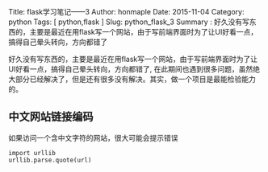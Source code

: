 Title: flask学习笔记——3 
Author: honmaple 
Date: 2015-11-04
Category: python
Tags: [ python,flask ]
Slug: python_flask_3
Summary : 好久没有写东西的，主要是最近在用flask写一个网站，由于写前端界面时为了让UI好看一点，搞得自己晕头转向，方向都错了

好久没有写东西的，主要是最近在用flask写一个网站，由于写前端界面时为了让UI好看一点，搞得自己晕头转向，方向都错了,
在此期间也遇到很多问题，虽然绝大部分已经解决了，但是还有很多没有解决。其实，做一个项目是最能检验能力的。  

     
## 中文网站链接编码
如果访问一个含中文字符的网站，很大可能会提示错误

    import urllib
    urllib.parse.quote(url)
